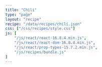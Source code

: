 ```yaml
---
title: "Chili"
type: "page"
layout: "recipe"
recipe: "/data/recipes/chili.json"
css: ["/css/recipes/style.css"]
js: [
    "/js/react/react-16.8.4.min.js",
    "/js/react/react-dom-16.8.4.min.js",
    "/js/react/prop-types-15.7.2.min.js",
    "/js/recipes/bundle.js"
]
---
```

